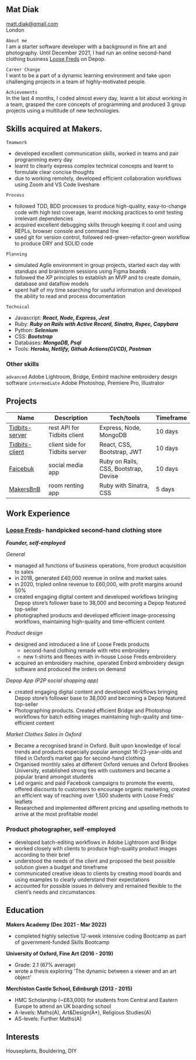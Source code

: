 ## Mat Diak
matt.diak@gmail.com  
London

```About me```  
I am a starter software developer with a background in fine art and photography. Until December 2021, I had run an online second-hand clothing business [Loose Freds](https://depop.com/loosefreds) on Depop.

```Career Change```  
I want to be a part of a dynamic learning environment and take upon challenging projects in a team of highly-motivated people.

```Achievements```  
In the last 4 months, I coded almost every day, learnt a lot about working in a team, grasped the core concepts of programming and produced 3 group projects using a multitude of new technologies.

## Skills acquired at Makers. 
```Teamwork```
  - developed excellent communication skills, worked in teams and pair programming every day
  - learnt to clearly express complex technical concepts and learnt to formulate clear concise thoughts
  - due to working remotely, developed efficient collaboration workflows using Zoom and VS Code liveshare

```Process```
  - followed TDD, BDD processes to produce high-quality, easy-to-change code with high test coverage, learnt mocking practices to omit testing irrelevant dependencies
  - acquired excellent debugging skills through keeping it cool and using REPLs, browser console and command line
  - used git for version control, followed red-green-refactor-green workflow to produce DRY and SOLID code

```Planning```
  - simulated Agile environment in group projects, started each day with standups and brainstorm sessions using Figma boards
  - followed the XP principles to establish an MVP and to create domain, database and dataflow models
  - spent half of my time searching for useful information and developed the ability to read and process documentation

```Technical```
  - Javascript: ***React, Node, Express, Jest***
  - Ruby: ***Ruby on Rails with Active Record, Sinatra, Rspec, Capybara***
  - Python: ***Selenium***
  - CSS: ***Bootstrap***
  - Databases: ***MongoDB, Psql***
  - Tools: ***Heroku, Netlify, Github Actions(CI/CD), Postman***

### Other skills

  ```advanced``` Adobe Lightroom, Bridge, Embird machine embroidery design software
  ```intermediate``` Adobe Photoshop, Premiere Pro, Illustrator

## Projects

| Name                         | Description       | Tech/tools        | Timeframe |
| ---------------------------- | ----------------- | ----------------- | --------- |
| [Tidbits-server](https://github.com/mat-diak/snacks-server) | rest API for Tidbits client | Express, Node, MongoDB  | 10 days |
| [Tidbits-client](https://github.com/mat-diak/snacks-client) | client side for Tidbits server | React, CSS, Bootstrap, JWT | 10 days |
| [Faicebuk](https://github.com/mat-diak/Faicebuk) | social media app | Ruby on Rails, CSS, Bootstrap, Devise | 10 days
| [MakersBnB](https://github.com/mat-diak/MakersBnb) | room renting app | Ruby with Sinatra, CSS | 5 days

## Work Experience

### **[Loose Freds](https://depop.com/loosefreds)- handpicked second-hand clothing store**
***Founder, self-employed***

*General*
- managed all functions of business operations, from product acquisition to sales
- in 2018, generated £40,000 revenue in online and market sales
- in 2020, tripled online revenue to £60,000, with profit margins around 50%
- created engaging digital content and developed workflows bringing Depop store’s follower base to 38,000 and becoming a Depop featured top-seller
- photographed products and developed efficient image-processing workflows, maintaining high-quality and time-efficient content

*Product design*
- designed and introduced a line of Loose Freds products
  - second-hand clothing remade with retro embroidery
  - new t-shirts and fleeces with in-house Loose Freds embroidery
- acquired an embroidery machine, operated Embird embroidery design software and produced the orders on demand

*Depop App (P2P social shopping app)*
- created engaging digital content and developed workflows bringing Depop store’s follower base to 38,000 and becoming a Depop featured top-seller
- Photographing products. Created efficient Bridge and Photoshop workflows for batch editing images maintaining high-quality and time-efficient content

*Market Clothes Sales in Oxford*
- Became a recognised brand in Oxford. Built upon knowledge of local trends and products especially popular amongst 16-23-year-olds and filled in Oxford’s market gap for second-hand clothing
- Organised monthly sales at different Oxford venues and Oxford Brookes University, established strong ties with customers and became a popular brand amongst students
- Led organic and paid Facebook campaigns to promote the events, offered discounts to customers to encourage organic marketing, created an efficient way of reaching over 1,500 students with Loose Freds’ leaflets
- Researched and implemented different pricing and upselling methods to arrive at the most profitable model


### **Product photographer, self-employed**

- developed batch-editing workflows in Adobe Lightroom and Bridge
- worked closely with clients to produce high-quality product images according to their brief
- understood the needs of the client and proposed the best possible solution given a budget and timeframe
- communicated creative ideas to clients by creating mood boards and using examples to clearly understand their expectations
- accounted for possible issues in delivery and remained flexible to the client’s needs and circumstances

## Education

**Makers Academy (Dec 2021 - Mar 2022)**
- completed highly selective 12-week intensive coding Bootcamp as part of government-funded Skills Bootcamp

**University of Oxford, Fine Art (2016 - 2019)**
- Grade: 2.1 (67% average)
- wrote a thesis exploring 'The dynamic between a viewer and an art object'

**Merchiston Castle School, Edinburgh (2013 - 2015)**
- HMC Scholarship (~£63,000) for students from Central and Eastern Europe to attend an UK boarding school
- A-levels: Maths(A), Art&Design(A*), Religious Studies(A)
- AS-levels: Further Maths(A)

## Interests

Houseplants, Bouldering, DIY
